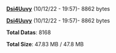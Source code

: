[**Dsi4Uuvy**](/data/Dsi4Uuvy.txt) (10/12/22 - 19:57)- 8862 bytes

[**Dsi4Uuvy**](/data/Dsi4Uuvy.txt) (10/12/22 - 19:57)- 8862 bytes

**Total Datas**: 8168

**Total Size**: 47.83 MB / 47.8 MB